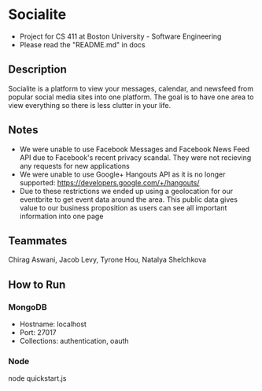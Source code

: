 # Socialite
- Project for CS 411 at Boston University - Software Engineering
- Please read the "README.md" in docs

## Description
Socialite is a platform to view your messages, calendar, and newsfeed from popular social media sites into one platform. The goal is to have one area to view everything so there is less clutter in your life.

## Notes
- We were unable to use Facebook Messages and Facebook News Feed API due to Facebook's recent privacy scandal. They were not recieving any requests for new applications
- We were unable to use Google+ Hangouts API as it is no longer supported: https://developers.google.com/+/hangouts/
- Due to these restrictions we ended up using a geolocation for our eventbrite to get event data around the area. This public data gives value to our business proposition as users can see all important information into one page

## Teammates
Chirag Aswani, Jacob Levy, Tyrone Hou, Natalya Shelchkova

## How to Run
### MongoDB
- Hostname: localhost
- Port: 27017
- Collections: authentication, oauth
### Node
node quickstart.js
